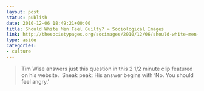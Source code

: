 ```yaml
---
layout: post
status: publish
date: 2010-12-06 18:49:21+00:00
title: Should White Men Feel Guilty? » Sociological Images
link: http://thesocietypages.org/socimages/2010/12/06/should-white-men-feel-guilty-for-the-sins-of-their-fathers/?utm_source=feedburner&utm_medium=feed&utm_campaign=Feed%3A+SociologicalImagesSeeingIsBelieving+%28Sociological+Images%3A+Seeing+Is+Believing%29
type: aside
categories:
- culture
---
```


> Tim Wise answers just this question in this 2 1/2 minute clip featured on his website.  Sneak peak: His answer begins with ‘No. You should feel angry.’
